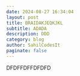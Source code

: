 ```yaml
---
date: 2024-08-27 16:34:04
layout: post
title: BRAIDAKJEQKJKL
subtitle: ADADA
description: DDD
category: blog
author: SahilCodesIt
paginate: false
---
```

D﻿FDFFDFFDFDFD